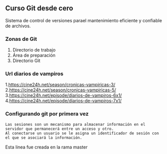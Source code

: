 ## Curso Git desde cero
Sistema de control de versiones parael mantenimiento eficiente y confiable de archivos.
### Zonas de Git
1. Directorio de trabajo
2. Área de preparación
3. Directorio Git

### Url diarios de vampiros
1.https://cine24h.net/season/cronicas-vampiricas-3/
2.https://cine24h.net/season/cronicas-vampiricas-5/
3.https://cine24h.net/episode/diarios-de-vampiros-6x1/
4.https://cine24h.net/episode/diarios-de-vampiros-7x1/
### Configurando git por primera vez

```
Las sesiones son un mecanismo para almacenar información en el servidor que permanecerá entre un acceso y otro.
Al conectarse un usuario se le asigna un identificador de sesión con el que se asociará la información.
```
Esta linea fue creada en la rama master